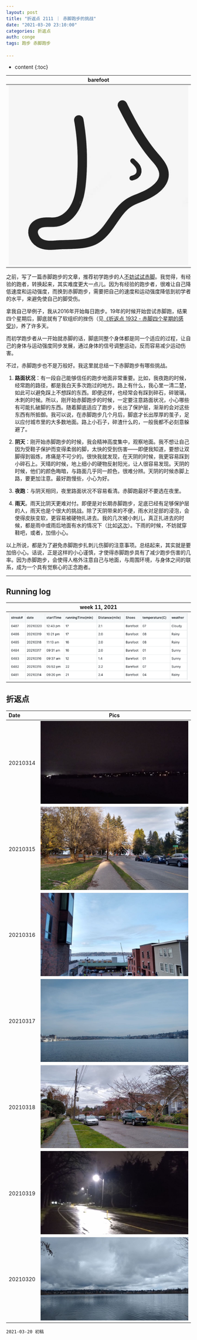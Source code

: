 ```yaml
---
layout: post
title: "折返点 2111 ｜ 赤脚跑步的挑战"
date: "2021-03-20 23:10:00"
categories: 折返点
auth: conge
tags: 跑步 赤脚跑步

---
```

* content
{:toc}


|barefoot|
|:----:|
|![](/assets/images/折返点/2021-03-20-barefoot-icon.jpg)|

之前，写了一篇赤脚跑步的文章，推荐初学跑步的人[不妨试试赤脚](https://conge.github.io/2021/03/14/return-point-barefoot-running/)。我觉得，有经验的跑者，转换起来，其实难度更大一点儿。因为有经验的跑步者，很难让自己降低速度和运动强度，而换到赤脚跑步，需要把自己的速度和运动强度降低到初学者的水平，来避免使自己的脚受伤。

拿我自己举例子，我从2016年开始每日跑步。19年的时候开始尝试赤脚跑，结果四个星期后，脚底就有了软组织的挫伤（见[《折返点 1932 - 赤脚四个星期的感受》](https://conge.github.io/2019/08/12/zhe-fan-dian-1932-chi-jiao-si-ge-xing-qi-de-gan-shou/))，养了许多天。

而初学跑步者从一开始就赤脚的话，脚底同整个身体都是同一个适应的过程，让自己的身体与运动强度同步发展，通过身体的信号调整运动，反而容易减少运动伤害。

不过，赤脚跑步也不是万般好。我这里就总结一下赤脚跑步有哪些挑战。





1. __路面状况__：有一段自己能够信任的跑步地面非常重要。比如，我夜跑的时候，经常跑的路径，都是我白天多次跑过的地方。路上有什么，我心里一清二楚，如此可以避免踩上不想踩的东西。即便这样，也经常会有踩到碎石，碎玻璃，木刺的时候。所以，刚开始赤脚跑步的时候，一定要注意路面状况，小心哪些有可能扎破脚的东西。随着脚底适应了跑步，长出了保护层，渐渐的会对这些东西有所抵御。我可以说，在赤脚跑步几个月后，脚底才长出厚厚的茧子，足以应付城市里的大多数地面。路上小石子，碎渣什么的，一般我都不必刻意躲避了。

2. __阴天__：刚开始赤脚跑步的时候，我会精神高度集中，观察地面。我不想让自己因为受鞋子保护而变得柔弱的脚，太快的受到伤害——即便我知道，要想让双脚得到锻炼，疼痛是不可少的。很快我就发现，在天阴的时候，我更容易踩到小碎石上。天晴的时候，地上细小的硬物反射阳光，让人很容易发现。天阴的时候，他们的颜色晦暗，与路面几乎同一颜色，很难分辨。天阴的时候赤脚上路，要更加注意。最好跑慢些，小心为好。

3. __夜跑__：与阴天相同，夜里路面状况不容易看清。赤脚跑最好不要选在夜里。

4. __雨天__。雨天比阴天更难对付。即便是对长期赤脚跑步，足底已经有足够保护层的人，雨天也是个很大的挑战。除了天阴带来的不便，雨水对足部的浸泡，会使得皮肤变软，更容易被硬物扎进去。我的几次被小刺儿，真正扎进去的时候，都是雨中或雨后地面有水的情况下（比如[这次](https://conge.github.io/2020/10/24/return-point-splinter/)）。下雨的时候，不妨就穿鞋吧，或者，加倍小心。

以上所说，都是为了避免赤脚跑步扎刺儿伤脚的注意事项。总结起来，其实就是要加倍小心。话说，正是这样的小心谨慎，才使得赤脚跑步具有了减少跑步伤害的几率。因为赤脚跑步，会使得人格外注意自己与地面，与周围环境，与身体之间的联系，成为一个具有觉察心的正念跑者。


----

## Running log

|week 11, 2021|
|:----:|
|![Running log, week 11, 2021](/assets/images/折返点/2021_wk11.png)|


## 折返点

|Date|Pics|
|:----|:----:|
|20210314|![20210314.jpg](/assets/images/折返点/20210314.jpg)  |
|20210315|![20210315.jpg](/assets/images/折返点/20210315.jpg)  |
|20210316|![20210316.jpg](/assets/images/折返点/20210316.jpg)  |
|20210317|![20210317.jpg](/assets/images/折返点/20210317.jpg)  |
|20210318|![20210318.jpg](/assets/images/折返点/20210318.jpg)  |
|20210319|![20210319.jpg](/assets/images/折返点/20210319.jpg)  |
|20210320|![20210320.jpg](/assets/images/折返点/20210320.jpg)  |


```
2021-03-20 初稿
```